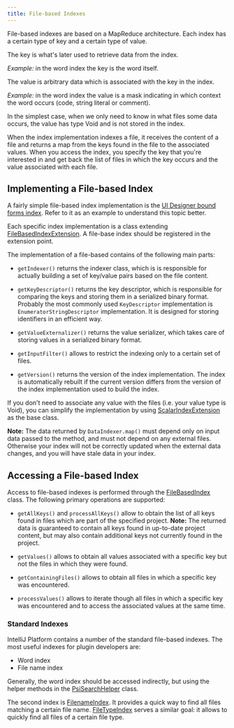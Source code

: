```yaml
---
title: File-based Indexes
---
```


File-based indexes are based on a MapReduce architecture.
Each index has a certain type of key and a certain type of value.

The key is what's later used to retrieve data from the index.

*Example:* in the word index the key is the word itself.

The value is arbitrary data which is associated with the key in the index.

*Example:* in the word index the value is a mask indicating in which context the word occurs (code, string literal or comment).

In the simplest case, when we only need to know in what files some data occurs, the value has type Void and is not stored in the index.

When the index implementation indexes a file, it receives the content of a file and returns a map from the keys found in the file to the associated values.
When you access the index, you specify the key that you're interested in and get back the list of files in which the key occurs and the value associated with each file.

## Implementing a File-based Index

A fairly simple file-based index implementation is the
[UI Designer bound forms index](https://github.com/JetBrains/intellij-community/blob/master/plugins/ui-designer/src/com/intellij/uiDesigner/binding/FormClassIndex.java).
Refer to it as an example to understand this topic better.

Each specific index implementation is a class extending
[FileBasedIndexExtension](https://github.com/JetBrains/intellij-community/blob/master/platform/indexing-api/src/com/intellij/util/indexing/FileBasedIndexExtension.java).
A file-base index should be registered in the <fileBasedIndex>  extension point.

The implementation of a file-based contains of the following main parts:

*  `getIndexer()` returns the indexer class, which is is responsible for actually building a set of key/value pairs based on the file content.

*  `getKeyDescriptor()` returns the key descriptor, which is responsible for comparing the keys and storing them in a serialized binary format.
   Probably the most commonly used `KeyDescriptor` implementation is `EnumeratorStringDescriptor`  implementation.
   It is designed for storing identifiers in an efficient way.

*  `getValueExternalizer()` returns the value serializer, which takes care of storing values in a serialized binary format.

*  `getInputFilter()`  allows to restrict the indexing only to a certain set of files.

*  `getVersion()`  returns the version of the index implementation.
   The index is automatically rebuilt if the current version differs from the version of the index implementation used to build the index.

If you don't need to associate any value with the files (i.e. your value type is Void), you can simplify the implementation by using
[ScalarIndexExtension](https://github.com/JetBrains/intellij-community/blob/master/platform/indexing-impl/src/com/intellij/util/indexing/ScalarIndexExtension.java)
as the base class.

**Note:** The data returned by ```DataIndexer.map()``` must depend only on input data passed to the method, and must not depend on any external files.
Otherwise your index will not be correctly updated when the external data changes, and you will have stale data in your index.

## Accessing a File-based Index

Access to file-based indexes is performed through the [FileBasedIndex](https://github.com/JetBrains/intellij-community/blob/master/platform/indexing-api/src/com/intellij/util/indexing/FileBasedIndex.java)
class.
The following primary operations are supported:

*  `getAllKeys()`  and `processAllKeys()`  allow to obtain the list of all keys found in files which are part of the specified project.
   **Note:** The returned data is guaranteed to contain all keys found in up-to-date project content, but may also contain additional keys not currently found in the project.

*  `getValues()` allows to obtain all values associated with a specific key but not the files in which they were found.

*  `getContainingFiles()` allows to obtain all files in which a specific key was encountered.

*  `processValues()` allows to iterate though all files in which a specific key was encountered and to access the associated values at the same time.

### Standard Indexes

IntelliJ Platform contains a number of the standard file-based indexes.
The most useful indexes for plugin developers are:

*  Word index
*  File name index

Generally, the word index should be accessed indirectly, but using the helper methods in the
[PsiSearchHelper](https://github.com/JetBrains/intellij-community/blob/master/platform/indexing-api/src/com/intellij/psi/search/PsiSearchHelper.java)
class.

The second index is
[FilenameIndex](https://github.com/JetBrains/intellij-community/blob/master/platform/indexing-impl/src/com/intellij/psi/search/FilenameIndex.java).
It provides a quick way to find all files matching a certain file name.
[FileTypeIndex](https://github.com/JetBrains/intellij-community/blob/master/platform/indexing-impl/src/com/intellij/psi/search/FileTypeIndex.java)
serves a similar goal: it allows to quickly find all files of a certain file type.